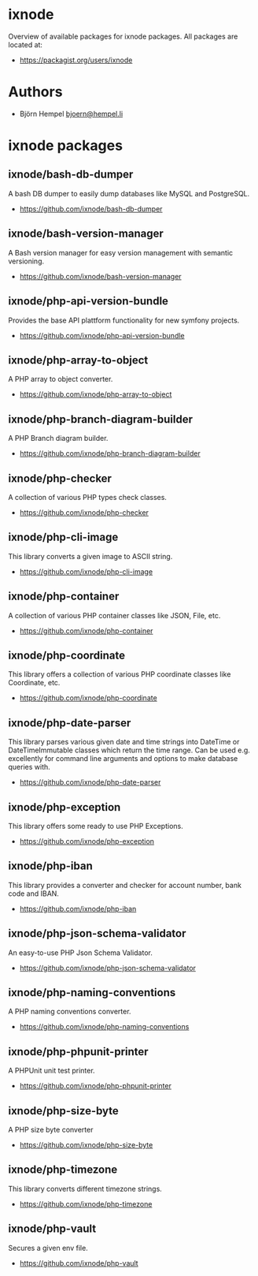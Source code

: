 # ixnode

Overview of available packages for ixnode packages. All packages are located at:

* https://packagist.org/users/ixnode

# Authors

* Björn Hempel <bjoern@hempel.li>

# ixnode packages

## ixnode/bash-db-dumper

A bash DB dumper to easily dump databases like MySQL and PostgreSQL.

* https://github.com/ixnode/bash-db-dumper


## ixnode/bash-version-manager

A Bash version manager for easy version management with semantic versioning.

* https://github.com/ixnode/bash-version-manager


## ixnode/php-api-version-bundle

Provides the base API plattform functionality for new symfony projects.

* https://github.com/ixnode/php-api-version-bundle


## ixnode/php-array-to-object

A PHP array to object converter.

* https://github.com/ixnode/php-array-to-object


## ixnode/php-branch-diagram-builder

A PHP Branch diagram builder.

* https://github.com/ixnode/php-branch-diagram-builder


## ixnode/php-checker

A collection of various PHP types check classes.

* https://github.com/ixnode/php-checker


## ixnode/php-cli-image

This library converts a given image to ASCII string.

* https://github.com/ixnode/php-cli-image


## ixnode/php-container

A collection of various PHP container classes like JSON, File, etc.

* https://github.com/ixnode/php-container


## ixnode/php-coordinate

This library offers a collection of various PHP coordinate classes like Coordinate, etc.

* https://github.com/ixnode/php-coordinate


## ixnode/php-date-parser

This library parses various given date and time strings into DateTime or DateTimeImmutable classes which return the time range. Can be used e.g. excellently for command line arguments and options to make database queries with.

* https://github.com/ixnode/php-date-parser


## ixnode/php-exception

This library offers some ready to use PHP Exceptions.

* https://github.com/ixnode/php-exception


## ixnode/php-iban

This library provides a converter and checker for account number, bank code and IBAN.

* https://github.com/ixnode/php-iban


## ixnode/php-json-schema-validator

An easy-to-use PHP Json Schema Validator.

* https://github.com/ixnode/php-json-schema-validator


## ixnode/php-naming-conventions

A PHP naming conventions converter.

* https://github.com/ixnode/php-naming-conventions


## ixnode/php-phpunit-printer

A PHPUnit unit test printer.

* https://github.com/ixnode/php-phpunit-printer


## ixnode/php-size-byte

A PHP size byte converter

* https://github.com/ixnode/php-size-byte


## ixnode/php-timezone

This library converts different timezone strings.

* https://github.com/ixnode/php-timezone


## ixnode/php-vault

Secures a given env file.

* https://github.com/ixnode/php-vault
